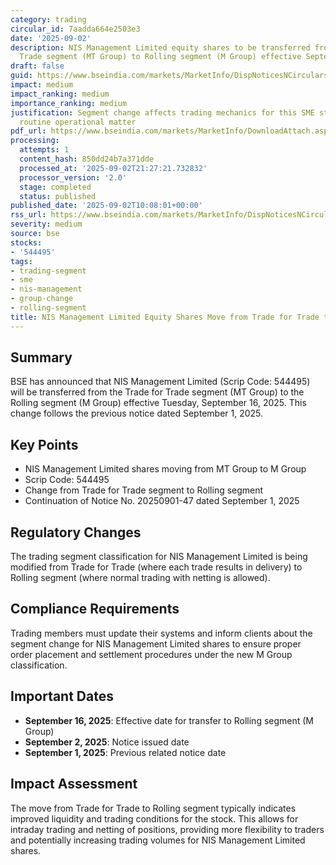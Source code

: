 ```yaml
---
category: trading
circular_id: 7aadda664e2503e3
date: '2025-09-02'
description: NIS Management Limited equity shares to be transferred from Trade for
  Trade segment (MT Group) to Rolling segment (M Group) effective September 16, 2025.
draft: false
guid: https://www.bseindia.com/markets/MarketInfo/DispNoticesNCirculars.aspx?Noticeid={90DC46D8-9C6B-4EDD-8415-112A650A82F9}&noticeno=20250902-13&dt=09/02/2025&icount=13&totcount=59&flag=0
impact: medium
impact_ranking: medium
importance_ranking: medium
justification: Segment change affects trading mechanics for this SME stock but is
  routine operational matter
pdf_url: https://www.bseindia.com/markets/MarketInfo/DownloadAttach.aspx?id=20250902-13&attachedId=
processing:
  attempts: 1
  content_hash: 850dd24b7a371dde
  processed_at: '2025-09-02T21:27:21.732832'
  processor_version: '2.0'
  stage: completed
  status: published
published_date: '2025-09-02T10:08:01+00:00'
rss_url: https://www.bseindia.com/markets/MarketInfo/DispNoticesNCirculars.aspx?Noticeid={90DC46D8-9C6B-4EDD-8415-112A650A82F9}&noticeno=20250902-13&dt=09/02/2025&icount=13&totcount=59&flag=0
severity: medium
source: bse
stocks:
- '544495'
tags:
- trading-segment
- sme
- nis-management
- group-change
- rolling-segment
title: NIS Management Limited Equity Shares Move from Trade for Trade to Rolling Segment
---
```


## Summary

BSE has announced that NIS Management Limited (Scrip Code: 544495) will be transferred from the Trade for Trade segment (MT Group) to the Rolling segment (M Group) effective Tuesday, September 16, 2025. This change follows the previous notice dated September 1, 2025.

## Key Points

- NIS Management Limited shares moving from MT Group to M Group
- Scrip Code: 544495
- Change from Trade for Trade segment to Rolling segment
- Continuation of Notice No. 20250901-47 dated September 1, 2025

## Regulatory Changes

The trading segment classification for NIS Management Limited is being modified from Trade for Trade (where each trade results in delivery) to Rolling segment (where normal trading with netting is allowed).

## Compliance Requirements

Trading members must update their systems and inform clients about the segment change for NIS Management Limited shares to ensure proper order placement and settlement procedures under the new M Group classification.

## Important Dates

- **September 16, 2025**: Effective date for transfer to Rolling segment (M Group)
- **September 2, 2025**: Notice issued date
- **September 1, 2025**: Previous related notice date

## Impact Assessment

The move from Trade for Trade to Rolling segment typically indicates improved liquidity and trading conditions for the stock. This allows for intraday trading and netting of positions, providing more flexibility to traders and potentially increasing trading volumes for NIS Management Limited shares.